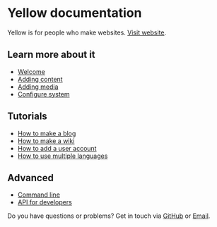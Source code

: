 Yellow documentation
====================
Yellow is for people who make websites. [Visit website](http://datenstrom.se/yellow).

Learn more about it
-------------------
* [Welcome](welcome.md)
* [Adding content](content.md)
* [Adding media](media.md)
* [Configure system](system.md)

Tutorials
---------
* [How to make a blog](https://github.com/markseu/yellowcms/wiki/How%20to%20make%20a%20blog)
* [How to make a wiki](https://github.com/markseu/yellowcms/wiki/How%20to%20make%20a%20wiki)
* [How to add a user account](https://github.com/markseu/yellowcms/wiki/User%20account%20configuration)
* [How to use multiple languages](https://github.com/markseu/yellowcms/wiki/Multi%20language%20configuration)

Advanced
--------
* [Command line](cli.md)
* [API for developers](api.md)

Do you have questions or problems? Get in touch via [GitHub](https://github.com/markseu/yellowcms/issues) or [Email](http://datenstrom.se/contact/).